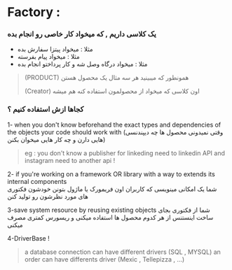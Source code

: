 <h1>Factory : </h1>

### یک کلاسی داریم , که میخواد کار خاصی رو انجام بده
* مثلا : میخواد پیتزا سفارش بده
* مثلا : میخواد پیام بفرسته
* مثلا : میخواد درگاه وصل شه و کار پرداختو انجام بده

> (PRODUCT) همونطور که میبینید هر سه مثال یک محصول هستن
> 
> (Creator) اون کلاسی که میخواد از محصولمون استفاده کنه هم میشه 
> 

### کجاها ازش استفاده کنیم ؟
1- when you don't know beforehand the exact types and dependencies of the objects your code should work with (وقتی نمیدونی محصول ها چه دیپندنسی هایی دارن و چه کار هایی میخوان بکنن)
> eg : you don't know a publisher for linkeding need to linkedin API and instagram need to another api !

2- if you're working on a framework OR library with a way to extends its internal components
<br/>
شما یک امکانی مینویسی که کاربران اون فریمورک یا ماژول بتونن خودشون فکتوری های مورد نظرشون رو تولید کنن

3-save system resource by reusing existing objects
شما از فکتوری بجای ساخت اینستنس از هر کدوم محصول ها استفاده میکنی و ریسورس کمتری مصرف میکنی

4-DriverBase !
> a database connection can have different drivers (SQL , MYSQL) 
> an order can have differents driver (Mexic , Tellepizza , ...) 
